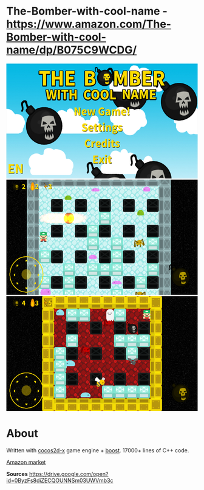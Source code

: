 # The-Bomber-with-cool-name - https://www.amazon.com/The-Bomber-with-cool-name/dp/B075C9WCDG/
![Screenshot](screenshots/Screenshot_2017-08-30-17-35-36.png)
![Screenshot](screenshots/Screenshot_2017-08-30-16-44-52.png)
![Screenshot](screenshots/Screenshot_2017-08-30-17-16-29.png)

# About

Written with [cocos2d-x](https://github.com/cocos2d/cocos2d-x) game engine + [boost](http://www.boost.org/). 17000+ lines of C++ code.

[Amazon market](https://www.amazon.com/The-Bomber-with-cool-name/dp/B075C9WCDG/ref=sr_1_7?s=mobile-apps&ie=UTF8&qid=1504962746&sr=1-7&keywords=bomber)

**Sources** https://drive.google.com/open?id=0ByzFs8diZECQOUNNSm03UWVmb3c
